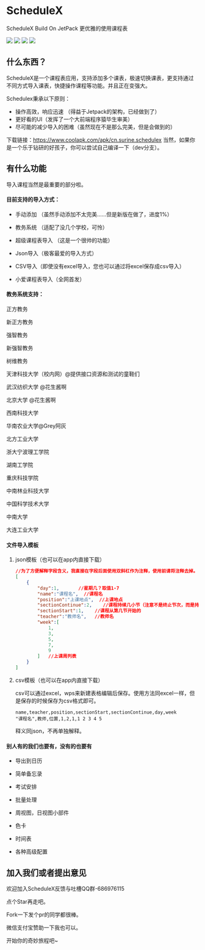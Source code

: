 # ScheduleX

ScheduleX Build On JetPack 更优雅的使用课程表

![](https://img.shields.io/github/issues/Surine/ScheduleX)
![](https://img.shields.io/github/forks/Surine/ScheduleX)
![](https://img.shields.io/github/stars/Surine/ScheduleX)
![](https://img.shields.io/badge/lang-Kotln%20%26Java-green)

## 什么东西？

ScheduleX是一个课程表应用，支持添加多个课表，极速切换课表，更支持通过不同方式导入课表，快捷操作课程等功能。并且正在变强大。

Schedulex秉承以下原则：

- 操作高效，响应迅速 （得益于Jetpack的架构，已经做到了）
- 更好看的UI（发挥了一个大前端程序猿毕生审美）
- 尽可能的减少导入的困难（虽然现在不是那么完美，但是会做到的）

下载链接：https://www.coolapk.com/apk/cn.surine.schedulex
当然，如果你是一个乐于钻研的好孩子，你可以尝试自己编译一下（dev分支）。



## 有什么功能

导入课程当然是最重要的部分啦。

#### 目前支持的导入方式：

- 手动添加 （虽然手动添加不太完美……但是新版在做了，进度1%）
- 教务系统 （适配了没几个学校，可怜）

- 超级课程表导入 （这是一个很帅的功能）

- Json导入（极客最爱的导入方式）

- CSV导入（即使没有excel导入，您也可以通过将excel保存成csv导入）

- 小爱课程表导入（全网首发）



#### 教务系统支持：

正方教务

新正方教务

强智教务

新强智教务

树维教务

天津科技大学（校内网）@提供接口资源和测试的童鞋们

武汉纺织大学 @花生酱啊

北京大学 @花生酱啊

西南科技大学

华南农业大学@Grey阿灰

北方工业大学

浙大宁波理工学院

湖南工学院

重庆科技学院

中南林业科技大学

中国科学技术大学

中南大学

大连工业大学



#### 文件导入模板

1. json模板（也可以在app内直接下载）

   ```json
   //为了方便解释字段含义，我直接在字段后面使用双斜杠作为注释，使用前请将注释去掉。
   [
       {
           "day":1,       //星期几？取值1-7
           "name":"课程名",  //课程名
           "position":"上课地点",  //上课地点
           "sectionContinue":2,    //课程持续几小节（注意不是终止节次，而是持续）
           "sectionStart":1,    //课程从第几节开始的
           "teacher":"教师名",   //教师名
           "week":[
               1,
               3,
               5,
               7,
               9
           ]   //上课周列表
       }
   ]
   ```

2. csv模板（也可以在app内直接下载）

   csv可以通过excel，wps来新建表格编辑后保存。使用方法同excel一样，但是保存的时候保存为csv格式即可。

   ```
   name,teacher,position,sectionStart,sectionContinue,day,week
   "课程名",教师,位置,1,2,1,1 2 3 4 5
   ```

   释义同json，不再单独解释。

#### 别人有的我们也要有，没有的也要有

- 导出到日历

- 简单备忘录

- 考试安排

- 批量处理

- 周视图，日视图小部件

- 色卡

- 时间表

- 各种高级配置

  

##  加入我们或者提出意见

 欢迎加入ScheduleX反馈与吐槽QQ群-686976115

点个Star再走吧。

Fork一下发个pr的同学都很棒。

微信支付宝赞助一下我也可以。

开始你的奇妙旅程吧~

